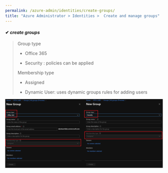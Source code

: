 ```yaml
---
permalink: /azure-admin/identities/create-groups/
title: "Azure Administrator > Identities >  Create and manage groups"
---
```

#### ✔ _create groups_

> Group type
>
> * Office 365
>
> * Security : policies can be applied
>
> Membership type
>
> * Assigned
>
> * Dynamic User: uses dynamic groups rules for adding users

![](/assets/images/identities/2.6.png)